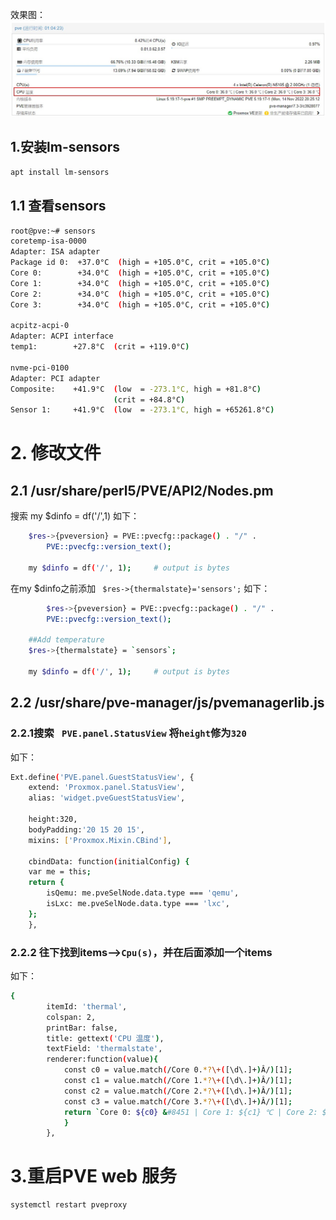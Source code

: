 <!-- # 添加CPU温度显示 -->
效果图：
![pve1.jpg](../../images/pve1.jpg)


## 1.安装lm-sensors
```bash
apt install lm-sensors
```
## 1.1 查看sensors
```bash
root@pve:~# sensors
coretemp-isa-0000
Adapter: ISA adapter
Package id 0:  +37.0°C  (high = +105.0°C, crit = +105.0°C)
Core 0:        +34.0°C  (high = +105.0°C, crit = +105.0°C)
Core 1:        +34.0°C  (high = +105.0°C, crit = +105.0°C)
Core 2:        +34.0°C  (high = +105.0°C, crit = +105.0°C)
Core 3:        +34.0°C  (high = +105.0°C, crit = +105.0°C)

acpitz-acpi-0
Adapter: ACPI interface
temp1:        +27.8°C  (crit = +119.0°C)

nvme-pci-0100
Adapter: PCI adapter
Composite:    +41.9°C  (low  = -273.1°C, high = +81.8°C)
                       (crit = +84.8°C)
Sensor 1:     +41.9°C  (low  = -273.1°C, high = +65261.8°C)
```

# 2. 修改文件
## 2.1 /usr/share/perl5/PVE/API2/Nodes.pm

搜索 my $dinfo = df('/',1)
如下：
```bash
	$res->{pveversion} = PVE::pvecfg::package() . "/" .
	    PVE::pvecfg::version_text();
	
	my $dinfo = df('/', 1);     # output is bytes
```

 在my $dinfo之前添加
 ` $res->{thermalstate}='sensors';`
 如下：
```bash
		$res->{pveversion} = PVE::pvecfg::package() . "/" .
	    PVE::pvecfg::version_text();
	
	##Add temperature
	$res->{thermalstate} = `sensors`;
  
	my $dinfo = df('/', 1);     # output is bytes
  ```
  
## 2.2 /usr/share/pve-manager/js/pvemanagerlib.js
### 2.2.1搜索 ` PVE.panel.StatusView` 将`height`修为`320`
如下：
```bash
Ext.define('PVE.panel.GuestStatusView', {
    extend: 'Proxmox.panel.StatusView',
    alias: 'widget.pveGuestStatusView',
	
	height:320,
	bodyPadding:'20 15 20 15',
    mixins: ['Proxmox.Mixin.CBind'],

    cbindData: function(initialConfig) {
	var me = this;
	return {
	    isQemu: me.pveSelNode.data.type === 'qemu',
	    isLxc: me.pveSelNode.data.type === 'lxc',
	};
    },
```
### 2.2.2 往下找到items-->`Cpu(s)`，并在后面添加一个items
如下：
```bash
{       
		itemId: 'thermal',
		colspan: 2,
		printBar: false,
		title: gettext('CPU 温度'),
		textField: 'thermalstate',
		renderer:function(value){
			const c0 = value.match(/Core 0.*?\+([\d\.]+)Â/)[1];
			const c1 = value.match(/Core 1.*?\+([\d\.]+)Â/)[1];
			const c2 = value.match(/Core 2.*?\+([\d\.]+)Â/)[1];
			const c3 = value.match(/Core 3.*?\+([\d\.]+)Â/)[1];
			return `Core 0: ${c0} &#8451 | Core 1: ${c1} ℃ | Core 2: ${c2} ℃ | Core 3: ${c3} ℃`
            }
		},
```
# 3.重启PVE web 服务
```bash
systemctl restart pveproxy
```
  